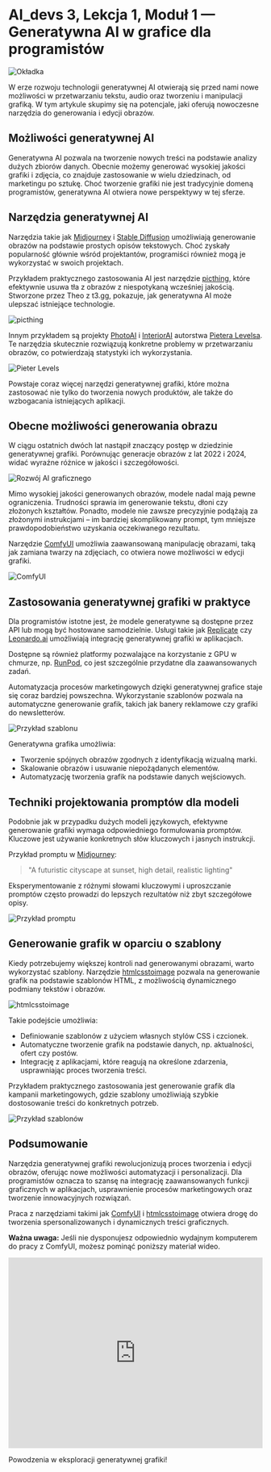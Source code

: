 # AI_devs 3, Lekcja 1, Moduł 1 — Generatywna AI w grafice dla programistów

![Okładka](https://cloud.overment.com/S02E03-1731372201.png)

W erze rozwoju technologii generatywnej AI otwierają się przed nami nowe możliwości w przetwarzaniu tekstu, audio oraz tworzeniu i manipulacji grafiką. W tym artykule skupimy się na potencjale, jaki oferują nowoczesne narzędzia do generowania i edycji obrazów.

## Możliwości generatywnej AI

Generatywna AI pozwala na tworzenie nowych treści na podstawie analizy dużych zbiorów danych. Obecnie możemy generować wysokiej jakości grafiki i zdjęcia, co znajduje zastosowanie w wielu dziedzinach, od marketingu po sztukę. Choć tworzenie grafiki nie jest tradycyjnie domeną programistów, generatywna AI otwiera nowe perspektywy w tej sferze.

## Narzędzia generatywnej AI

Narzędzia takie jak [Midjourney](tools/Midjourney.md) i [Stable Diffusion](glossary/Stable%20Diffusion.md) umożliwiają generowanie obrazów na podstawie prostych opisów tekstowych. Choć zyskały popularność głównie wśród projektantów, programiści również mogą je wykorzystać w swoich projektach.

Przykładem praktycznego zastosowania AI jest narzędzie [picthing](https://pic.ping.gg/), które efektywnie usuwa tła z obrazów z niespotykaną wcześniej jakością. Stworzone przez Theo z t3.gg, pokazuje, jak generatywna AI może ulepszać istniejące technologie.

![picthing](https://cloud.overment.com/2024-09-26/aidevs3_picthing-a5ce0e6a-b.png)

Innym przykładem są projekty [PhotoAI](https://photoai.com/) i [InteriorAI](https://interiorai.com) autorstwa [Pietera Levelsa](https://x.com/levelsio). Te narzędzia skutecznie rozwiązują konkretne problemy w przetwarzaniu obrazów, co potwierdzają statystyki ich wykorzystania.

![Pieter Levels](https://cloud.overment.com/2024-09-26/aidevs3_levelsio-55df5a6e-5.png)

Powstaje coraz więcej narzędzi generatywnej grafiki, które można zastosować nie tylko do tworzenia nowych produktów, ale także do wzbogacania istniejących aplikacji.

## Obecne możliwości generowania obrazu

W ciągu ostatnich dwóch lat nastąpił znaczący postęp w dziedzinie generatywnej grafiki. Porównując generacje obrazów z lat 2022 i 2024, widać wyraźne różnice w jakości i szczegółowości.

![Rozwój AI graficznego](https://cloud.overment.com/2024-09-26/aidevs3_midjourney-79dd9b18-9.png)

Mimo wysokiej jakości generowanych obrazów, modele nadal mają pewne ograniczenia. Trudności sprawia im generowanie tekstu, dłoni czy złożonych kształtów. Ponadto, modele nie zawsze precyzyjnie podążają za złożonymi instrukcjami – im bardziej skomplikowany prompt, tym mniejsze prawdopodobieństwo uzyskania oczekiwanego rezultatu.

Narzędzie [ComfyUI](ComfyUI) umożliwia zaawansowaną manipulację obrazami, taką jak zamiana twarzy na zdjęciach, co otwiera nowe możliwości w edycji grafiki.

![ComfyUI](https://cloud.overment.com/2024-09-26/aidevs3_swap-92e327ca-8.png)

## Zastosowania generatywnej grafiki w praktyce

Dla programistów istotne jest, że modele generatywne są dostępne przez API lub mogą być hostowane samodzielnie. Usługi takie jak [Replicate](tools/Replicate.md) czy [Leonardo.ai](https://leonardo.ai) umożliwiają integrację generatywnej grafiki w aplikacjach.

Dostępne są również platformy pozwalające na korzystanie z GPU w chmurze, np. [RunPod](https://blog.runpod.io/how-to-get-stable-diffusion-set-up-with-comfyui-on-runpod/), co jest szczególnie przydatne dla zaawansowanych zadań.

Automatyzacja procesów marketingowych dzięki generatywnej grafice staje się coraz bardziej powszechna. Wykorzystanie szablonów pozwala na automatyczne generowanie grafik, takich jak banery reklamowe czy grafiki do newsletterów.

![Przykład szablonu](https://cloud.overment.com/2024-09-26/aidevs3_eduweb-b678b9a8-5.png)

Generatywna grafika umożliwia:

- Tworzenie spójnych obrazów zgodnych z identyfikacją wizualną marki.
- Skalowanie obrazów i usuwanie niepożądanych elementów.
- Automatyzację tworzenia grafik na podstawie danych wejściowych.

## Techniki projektowania promptów dla modeli

Podobnie jak w przypadku dużych modeli językowych, efektywne generowanie grafiki wymaga odpowiedniego formułowania promptów. Kluczowe jest używanie konkretnych słów kluczowych i jasnych instrukcji.

Przykład promptu w [Midjourney](tools/Midjourney.md):

> "A futuristic cityscape at sunset, high detail, realistic lighting"

Eksperymentowanie z różnymi słowami kluczowymi i uproszczanie promptów często prowadzi do lepszych rezultatów niż zbyt szczegółowe opisy.

![Przykład promptu](https://cloud.overment.com/2024-09-26/aidevs3_mj-852d34e2-4.png)

## Generowanie grafik w oparciu o szablony

Kiedy potrzebujemy większej kontroli nad generowanymi obrazami, warto wykorzystać szablony. Narzędzie [htmlcsstoimage](https://htmlcsstoimage.com) pozwala na generowanie grafik na podstawie szablonów HTML, z możliwością dynamicznego podmiany tekstów i obrazów.

![htmlcsstoimage](https://cloud.overment.com/2024-09-27/aidevs3_htmlcsstoimage-c6f590af-a.png)

Takie podejście umożliwia:

- Definiowanie szablonów z użyciem własnych stylów CSS i czcionek.
- Automatyczne tworzenie grafik na podstawie danych, np. aktualności, ofert czy postów.
- Integrację z aplikacjami, które reagują na określone zdarzenia, usprawniając proces tworzenia treści.

Przykładem praktycznego zastosowania jest generowanie grafik dla kampanii marketingowych, gdzie szablony umożliwiają szybkie dostosowanie treści do konkretnych potrzeb.

![Przykład szablonów](https://cloud.overment.com/2024-09-27/aidevs3_templates-77a3823f-1.png)

## Podsumowanie

Narzędzia generatywnej grafiki rewolucjonizują proces tworzenia i edycji obrazów, oferując nowe możliwości automatyzacji i personalizacji. Dla programistów oznacza to szansę na integrację zaawansowanych funkcji graficznych w aplikacjach, usprawnienie procesów marketingowych oraz tworzenie innowacyjnych rozwiązań.

Praca z narzędziami takimi jak [ComfyUI](ComfyUI) i [htmlcsstoimage](https://htmlcsstoimage.com) otwiera drogę do tworzenia spersonalizowanych i dynamicznych treści graficznych.

**Ważna uwaga:** Jeśli nie dysponujesz odpowiednio wydajnym komputerem do pracy z ComfyUI, możesz pominąć poniższy materiał wideo.

<div style="padding:75% 0 0 0;position:relative;"><iframe src="https://player.vimeo.com/video/1029104946?badge=0&amp;autopause=0&amp;player_id=0&amp;app_id=58479" frameborder="0" allow="autoplay; fullscreen; picture-in-picture; clipboard-write" style="position:absolute;top:0;left:0;width:100%;height:100%;" title="02_03_comfy"></iframe></div><script src="https://player.vimeo.com/api/player.js"></script>

Powodzenia w eksploracji generatywnej grafiki!